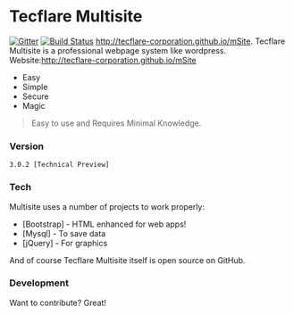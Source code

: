 # Tecflare Multisite

[![Gitter](https://badges.gitter.im/Join%20Chat.svg)](https://gitter.im/Tecflare-Corporation/mSite?utm_source=badge&utm_medium=badge&utm_campaign=pr-badge)
[![Build Status](https://travis-ci.org/Tecflare-Corporation/mSite.svg?branch=master)](https://travis-ci.org/Tecflare-Corporation/mSite)
http://tecflare-corporation.github.io/mSite. 
Tecflare Multisite is a professional webpage system like wordpress.
Website:http://tecflare-corporation.github.io/mSite
  - Easy
  - Simple
  - Secure
  - Magic



>Easy to use and Requires Minimal Knowledge.


### Version
```
3.0.2 [Technical Preview]
```

### Tech

Multisite uses a number of projects to work properly:

* [Bootstrap] - HTML enhanced for web apps!
* [Mysql] - To save data
* [jQuery] - For graphics

And of course Tecflare Multisite itself is open source on GitHub.

### Development

Want to contribute? Great!






